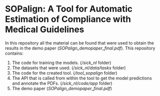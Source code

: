 # SOPalign: A Tool for Automatic Estimation of Compliance with Medical Guidelines

In this repository all the material can be found that were used to obtain the results in the demo paper (*SOPalign_demopaper_final.pdf*).
This repository contains:
1. The code for training the models. (*/sick_nl* folder)
2. The datasets that were used. (*/sick_nl/data/tasks* folder)
3. The code for the created tool. (*/tool_sopalign* folder)
4. The API that is called from within the tool to get the model predictions and annotate the PDFs. (*/sick_nl/code/app* folder)
5. The demo paper (*SOPalign_demopaper_final.pdf*)
